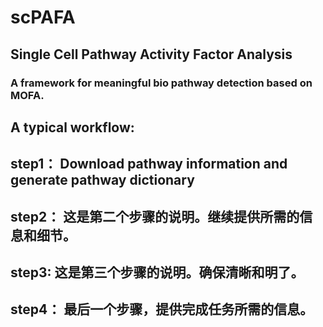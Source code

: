 # scPAFA
## **Single Cell Pathway Activity Factor Analysis**

### A framework for meaningful bio pathway detection based on MOFA.

## **A typical workflow:**

## **step1：** Download pathway information and generate pathway dictionary

## **step2：** 这是第二个步骤的说明。继续提供所需的信息和细节。

## **step3:** 这是第三个步骤的说明。确保清晰和明了。

## **step4：** 最后一个步骤，提供完成任务所需的信息。
